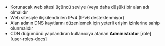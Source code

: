 * Korunacak web sitesi üçüncü seviye (veya daha düşük) bir alan adı olmalıdır
* Web sitesiyle ilişkilendirilen IPv4 (IPv6 desteklenmiyor)
* Alan adının DNS kayıtlarını düzenlemek için yeterli erişim izinlerine sahip olunmalıdır
* CDN düğümünü yapılandıran kullanıcıya atanan **Administrator** [role][user-roles-docs]